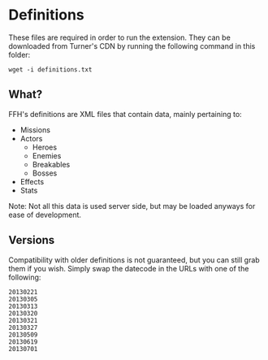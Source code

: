 # Definitions
These files are required in order to run the extension. They can be downloaded from Turner's CDN by running the following command in this folder:

```shell
wget -i definitions.txt
```

## What?
FFH's definitions are XML files that contain data, mainly pertaining to:

* Missions
* Actors
  - Heroes
  - Enemies
  - Breakables
  - Bosses
* Effects
* Stats

Note: Not all this data is used server side, but may be loaded anyways for ease of development.

## Versions
Compatibility with older definitions is not guaranteed, but you can still grab them if you wish. 
Simply swap the datecode in the URLs with one of the following:

```
20130221
20130305
20130313
20130320
20130321
20130327
20130509
20130619
20130701
```
